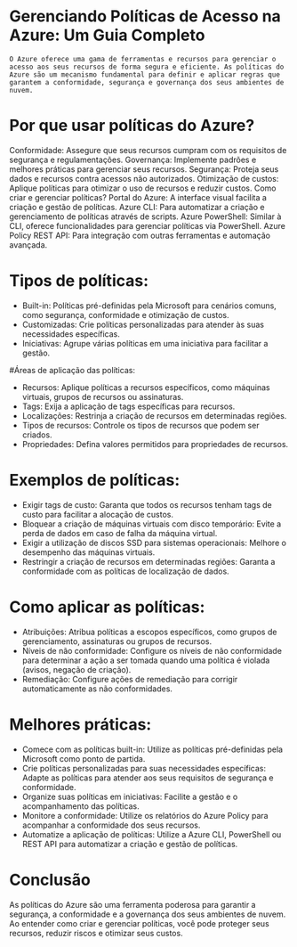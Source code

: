 # Gerenciando Políticas de Acesso na Azure: Um Guia Completo

    O Azure oferece uma gama de ferramentas e recursos para gerenciar o acesso aos seus recursos de forma segura e eficiente. As políticas do Azure são um mecanismo fundamental para definir e aplicar regras que garantem a conformidade, segurança e governança dos seus ambientes de nuvem.

# Por que usar políticas do Azure?

Conformidade: Assegure que seus recursos cumpram com os requisitos de segurança e regulamentações.
Governança: Implemente padrões e melhores práticas para gerenciar seus recursos.
Segurança: Proteja seus dados e recursos contra acessos não autorizados.
Otimização de custos: Aplique políticas para otimizar o uso de recursos e reduzir custos.
Como criar e gerenciar políticas?
Portal do Azure: A interface visual facilita a criação e gestão de políticas.
Azure CLI: Para automatizar a criação e gerenciamento de políticas através de scripts.
Azure PowerShell: Similar à CLI, oferece funcionalidades para gerenciar políticas via PowerShell.
Azure Policy REST API: Para integração com outras ferramentas e automação avançada.

# Tipos de políticas:

- Built-in: Políticas pré-definidas pela Microsoft para cenários comuns, como segurança, conformidade e otimização de custos.
- Customizadas: Crie políticas personalizadas para atender às suas necessidades específicas.
- Iniciativas: Agrupe várias políticas em uma iniciativa para facilitar a gestão.

#Áreas de aplicação das políticas:

- Recursos: Aplique políticas a recursos específicos, como máquinas virtuais, grupos de recursos ou assinaturas.
- Tags: Exija a aplicação de tags específicas para recursos.
- Localizações: Restrinja a criação de recursos em determinadas regiões.
- Tipos de recursos: Controle os tipos de recursos que podem ser criados.
- Propriedades: Defina valores permitidos para propriedades de recursos.

# Exemplos de políticas:

- Exigir tags de custo: Garanta que todos os recursos tenham tags de custo para facilitar a alocação de custos.
- Bloquear a criação de máquinas virtuais com disco temporário: Evite a perda de dados em caso de falha da máquina virtual.
- Exigir a utilização de discos SSD para sistemas operacionais: Melhore o desempenho das máquinas virtuais.
- Restringir a criação de recursos em determinadas regiões: Garanta a conformidade com as políticas de localização de dados.
# Como aplicar as políticas:

- Atribuições: Atribua políticas a escopos específicos, como grupos de gerenciamento, assinaturas ou grupos de recursos.
- Níveis de não conformidade: Configure os níveis de não conformidade para determinar a ação a ser tomada quando uma política é violada (avisos, negação de criação).
- Remediação: Configure ações de remediação para corrigir automaticamente as não conformidades.
  
# Melhores práticas:

- Comece com as políticas built-in: Utilize as políticas pré-definidas pela Microsoft como ponto de partida.
- Crie políticas personalizadas para suas necessidades específicas: Adapte as políticas para atender aos seus requisitos de segurança e conformidade.
- Organize suas políticas em iniciativas: Facilite a gestão e o acompanhamento das políticas.
- Monitore a conformidade: Utilize os relatórios do Azure Policy para acompanhar a conformidade dos seus recursos.
- Automatize a aplicação de políticas: Utilize a Azure CLI, PowerShell ou REST API para automatizar a criação e gestão de políticas.

# Conclusão
As políticas do Azure são uma ferramenta poderosa para garantir a segurança, a conformidade e a governança dos seus ambientes de nuvem. Ao entender como criar e gerenciar políticas, você pode proteger seus recursos, reduzir riscos e otimizar seus custos.
